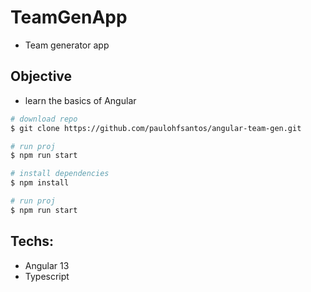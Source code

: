 # TeamGenApp

- Team generator app

## Objective

- learn the basics of Angular

```bash
# download repo
$ git clone https://github.com/paulohfsantos/angular-team-gen.git

# run proj
$ npm run start
```

```bash
# install dependencies
$ npm install

# run proj
$ npm run start
```

## Techs:

- Angular 13
- Typescript
